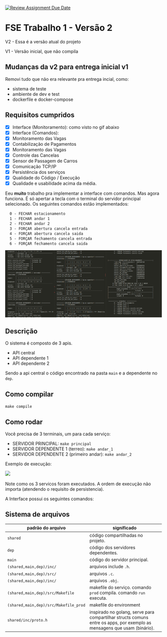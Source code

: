 [![Review Assignment Due Date](https://classroom.github.com/assets/deadline-readme-button-24ddc0f5d75046c5622901739e7c5dd533143b0c8e959d652212380cedb1ea36.svg)](https://classroom.github.com/a/OJtG4ZlI)
# FSE Trabalho 1 - Versão 2

V2 - Essa é a versão atual do projeto

V1 - Versão inicial, que não compila

## Mudanças da v2 para entrega inicial v1

Removi tudo que não era relevante pra entrega incial, como:
- sistema de teste 
- ambiente de dev e test
- dockerfile e docker-compose

## Requisitos cumpridos

- [x] Interface (Monitoramento): como visto no gif abaixo
- [x] Interface (Comandos):  
- [x] Monitoramento das Vagas
- [x] Contabilização de Pagamentos
- [x] Monitoramento das Vagas
- [x] Controle das Cancelas
- [x] Sensor de Passagem de Carros
- [x] Comunicação TCP/IP
- [x] Persistência dos serviços
- [x] Qualidade do Código / Execução
- [x] Qualidade e usabilidade acima da média.

Eeu **muito** trabalho pra implementar a interface com comandos. Mas agora funciona. É só apertar a tecla com o terminal do servidor principal selecionado. Os seguintes comandos estão implementados:

```
  0 - FECHAR estacionamento
  1 - FECHAR andar 1 
  2 - FECHAR andar 2 
  3 - FORÇAR abertura cancela entrada 
  4 - FORÇAR abertura cancela saida 
  5 - FORÇAR fechamento cancela entrada 
  6 - FORÇAR fechamento cancela saida 
```

![](figuras/Screenshot%20from%202023-07-25%2017-18-11.png)

## Descrição

O sistema é composto de 3 apis.
- API central
- API dependente 1
- API dependente 2

Sendo a api central o código encontrado na pasta `main` e a dependente no `dep`.

## Como compilar 

`make compile`

## Como rodar

Você precisa de 3 terminais, um para cada serviço:
- SERVIDOR PRINCIPAL: `make principal`
- SERVIDOR DEPENDENTE 1 (terreo): `make andar_1`
- SERVIDOR DEPENDENTE 2 (primeiro andar): `make andar_2`

Exemplo de execução:

![](figuras/simplescreenrecorder-2023-07-25_12.20.22.gif)

Note como os 3 servicos foram executados. A ordem de execução não importa (atendendo o requisito de persistencia).

A Interface possui os seguintes comandos:




## Sistema de arquivos

| padrão do arquivo                     | significado                                                                                                             |
| ------------------------------------- | ----------------------------------------------------------------------------------------------------------------------- |
| `shared`                              | código compartilhadas no projeto.                                                                                       |
| `dep`                                 | código dos servidores dependentes.                                                                                      |
| `main`                                | código do servidor principal.                                                                                           |
| `(shared,main,dep)/inc/`              | arquivos include `.h`.                                                                                                  |
| `(shared,main,dep)/src/`              | arquivos `.c`.                                                                                                          |
| `(shared,main,dep)/inc/`              | arquivos `.obj`.                                                                                                        |
| `(shared,main,dep)/src/Makefile`      | makefile do serviço. comando `prod` compila. comando `run` executa.                                                     |
| `(shared,main,dep)/src/Makefile_prod` | makefile do environment                                                                                                 |
| `shared/inc/proto.h`                  | inspirado no golang, serve para compartilhar structs comuns entre os apps, por exemplo as mensagens que usam (binário). |